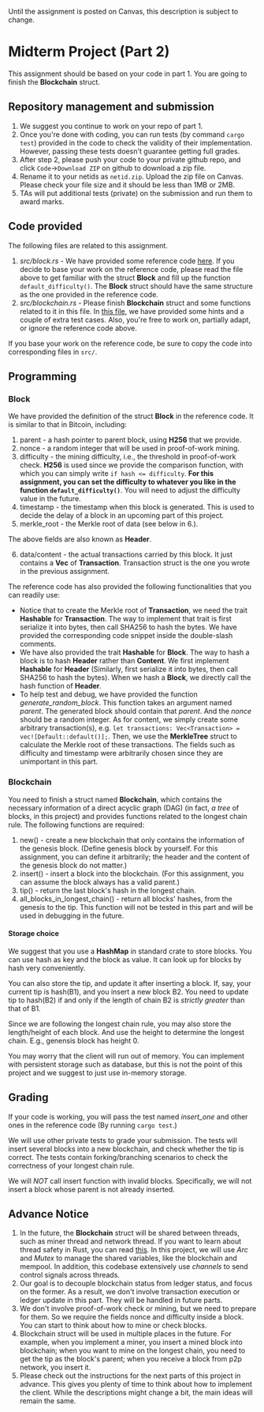Until the assignment is posted on Canvas, this description is subject to change.

# Midterm Project (Part 2)
This assignment should be based on your code in part 1. You are going to finish the **Blockchain** struct.

## Repository management and submission

1. We suggest you continue to work on your repo of part 1.
2. Once you're done with coding, you can run tests (by command `cargo test`) provided in the code to check the validity of their implementation. However, passing these tests doesn't guarantee getting full grades.
3. After step 2, please push your code to your private github repo, and click `Code`->`Download ZIP` on github to download a zip file.
4. Rename it to your netids as `netid.zip`. Upload the zip file on Canvas. Please check your file size and it should be less than 1MB or 2MB.
5. TAs will put additional tests (private) on the submission and run them to award marks.

## Code provided
The following files are related to this assignment.
1. *src/block.rs* - We have provided some reference code [here](https://github.com/bchnu/334s24/blob/master/part2/block.rs). If you decide to base your work on the reference code, please read the file above to get familiar with the struct **Block** and fill up the function `default_difficulty()`. The **Block** struct should have the same structure as the one provided in the reference code.
2. *src/blockchain.rs* - Please finish **Blockchain** struct and some functions related to it in this file. In [this file](https://github.com/bchnu/334s24/blob/master/part2/blockchain.rs), we have provided some hints and a couple of extra test cases. Also, you're free to work on, partially adapt, or ignore the reference code above.

If you base your work on the reference code, be sure to copy the code into corresponding files in `src/`.

## Programming

### Block

We have provided the definition of the struct **Block** in the reference code. It is similar to that in Bitcoin, including:
1. parent - a hash pointer to parent block, using **H256** that we provide.
2. nonce - a random integer that will be used in proof-of-work mining.
3. difficulty - the mining difficulty, i.e., the threshold in proof-of-work check. **H256** is used since we provide the comparison function, with which you can simply write `if hash <= difficulty`. **For this assignment, you can set the difficulty to whatever you like in the function `default_difficulty()`**. You will need to adjust the difficulty value in the future.
4. timestamp - the timestamp when this block is generated. This is used to decide the delay of a block in an upcoming part of this project.
5. merkle\_root - the Merkle root of data (see below in 6.).

The above fields are also known as **Header**.

6. data/content - the actual transactions carried by this block. It just contains a **Vec** of **Transaction**. Transaction struct is the one you wrote in the previous assignment.

The reference code has also provided the following functionalities that you can readily use:
- Notice that to create the Merkle root of **Transaction**, we need the trait **Hashable** for **Transaction**. The way to implement that trait is first serialize it into bytes, then call SHA256 to hash the bytes. We have provided the corresponding code snippet inside the double-slash comments.
- We have also provided the trait **Hashable** for **Block**. The way to hash a block is to hash **Header** rather than **Content**. We first implement **Hashable** for **Header** (Similarly, first serialize it into bytes, then call SHA256 to hash the bytes). When we hash a **Block**, we directly call the hash function of **Header**.
- To help test and debug, we have provided the function *generate_random_block*. This function takes an argument named *parent*. The generated block should contain that *parent*. And the *nonce* should be a random integer. As for content, we simply create some arbitrary transaction(s), e.g. `let transactions: Vec<Transaction> = vec![Default::default()];`. Then, we use the **MerkleTree** struct to calculate the Merkle root of these transactions. The fields such as difficulty and timestamp were arbitrarily chosen since they are unimportant in this part.

### Blockchain

You need to finish a struct named **Blockchain**, which contains the necessary information of a direct acyclic graph (DAG) (in fact, _a tree_ of blocks, in this project) and provides functions related to the longest chain rule. The following functions are required:
1. new() - create a new blockchain that only contains the information of the genesis block. (Define genesis block by yourself. For this assignment, you can define it arbitrarily; the header and the content of the genesis block do not matter.)
2. insert() - insert a block into the blockchain. (For this assignment, you can assume the block always has a valid parent.)
3. tip() - return the last block's hash in the longest chain.
4. all_blocks_in_longest_chain() - return all blocks' hashes, from the genesis to the tip. This function will not be tested in this part and will be used in debugging in the future.

#### Storage choice

We suggest that you use a **HashMap** in standard crate to store blocks. You can use hash as key and the block as value. It can look up for blocks by hash very conveniently.

You can also store the tip, and update it after inserting a block. If, say, your current tip is hash(B1), and you insert a new block B2. You need to update tip to hash(B2) if and only if the length of chain B2 is *strictly greater* than that of B1.

Since we are following the longest chain rule, you may also store the length/height of each block. And use the height to determine the longest chain. E.g., genensis block has height 0.

You may worry that the client will run out of memory. You can implement with persistent storage such as database, but this is not the point of this project and we suggest to just use in-memory storage.

## Grading

If your code is working, you will pass the test named *insert_one* and other ones in the reference code (By running `cargo test`.)

We will use other private tests to grade your submission.
The tests will insert several blocks into a new blockchain, and check whether the tip is correct. The tests contain forking/branching scenarios to check the correctness of your longest chain rule.

We will *NOT* call insert function with invalid blocks. Specifically, we will not insert a block whose parent is not already inserted.

## Advance Notice
1. In the future, the **Blockchain** struct will be shared between threads, such as miner thread and network thread. If you want to learn about thread safety in Rust, you can read [this](https://doc.rust-lang.org/book/ch16-01-threads.html). In this project, we will use _Arc_ and _Mutex_ to manage the shared variables, like the blockchain and mempool. In addition, this codebase extensively use _channels_ to send control signals across threads.
2. Our goal is to decouple blockchain status from ledger status, and focus on the former. As a result, we don't involve transaction execution or ledger update in this part. They will be handled in future parts.
3. We don't involve proof-of-work check or mining, but we need to prepare for them. So we require the fields nonce and difficulty inside a block. You can start to think about how to mine or check blocks.
4. Blockchain struct will be used in multiple places in the future. For example, when you implement a miner, you insert a mined block into blockchain; when you want to mine on the longest chain, you need to get the tip as the block's parent; when you receive a block from p2p network, you insert it.
5. Please check out the instructions for the next parts of this project in advance. This gives you plenty of time to think about how to implement the client. While the descriptions might change a bit, the main ideas will remain the same.